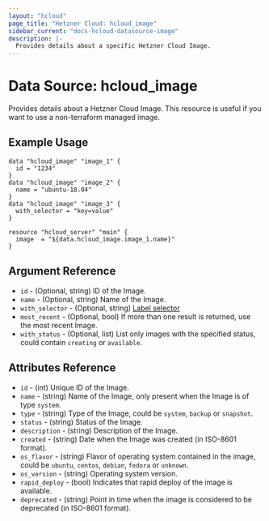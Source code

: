 ```yaml
---
layout: "hcloud"
page_title: "Hetzner Cloud: hcloud_image"
sidebar_current: "docs-hcloud-datasource-image"
description: |-
  Provides details about a specific Hetzner Cloud Image.
---
```

# Data Source: hcloud_image
Provides details about a Hetzner Cloud Image.
This resource is useful if you want to use a non-terraform managed image.
## Example Usage
```hcl
data "hcloud_image" "image_1" {
  id = "1234"
}
data "hcloud_image" "image_2" {
  name = "ubuntu-18.04"
}
data "hcloud_image" "image_3" {
  with_selector = "key=value"
}

resource "hcloud_server" "main" {
  image  = "${data.hcloud_image.image_1.name}"
}
```
## Argument Reference
- `id` - (Optional, string) ID of the Image.
- `name` - (Optional, string) Name of the Image.
- `with_selector` - (Optional, string) [Label selector](https://docs.hetzner.cloud/#overview-label-selector)
- `most_recent` - (Optional, bool) If more than one result is returned, use the most recent Image.
- `with_status` - (Optional, list) List only images with the specified status, could contain `creating` or `available`.

## Attributes Reference
- `id` - (int) Unique ID of the Image.
- `name` - (string) Name of the Image, only present when the Image is of type `system`.
- `type` - (string) Type of the Image, could be `system`, `backup` or `snapshot`.
- `status` - (string) Status of the Image.
- `description` - (string) Description of the Image.
- `created` - (string) Date when the Image was created (in ISO-8601 format).
- `os_flavor` - (string) Flavor of operating system contained in the image, could be `ubuntu`, `centos`, `debian`, `fedora` or `unknown`.
- `os_version` - (string) Operating system version.
- `rapid_deploy` - (bool) Indicates that rapid deploy of the image is available.
- `deprecated` - (string) Point in time when the image is considered to be deprecated (in ISO-8601 format).
